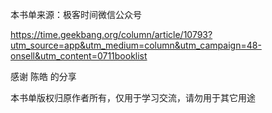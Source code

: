 本书单来源：极客时间微信公众号

https://time.geekbang.org/column/article/10793?utm_source=app&utm_medium=column&utm_campaign=48-onsell&utm_content=0711booklist

感谢 陈皓 的分享

本书单版权归原作者所有，仅用于学习交流，请勿用于其它用途

